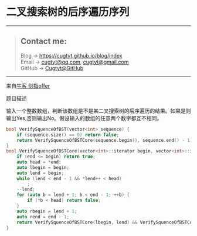 # 二叉搜索树的后序遍历序列

---
> ## Contact me:
> Blog -> <https://cugtyt.github.io/blog/index>  
> Email -> <cugtyt@qq.com>, <cugtyt@gmail.com>  
> GitHub -> [Cugtyt@GitHub](https://github.com/Cugtyt)

---

来自[牛客 剑指offer](https://www.nowcoder.com/)

题目描述

输入一个整数数组，判断该数组是不是某二叉搜索树的后序遍历的结果。如果是则输出Yes,否则输出No。假设输入的数组的任意两个数字都互不相同。

``` c++
bool VerifySquenceOfBST(vector<int> sequence) {
    if (sequence.size() == 0) return false;
    return VerifySquenceOfBSTCore(sequence.begin(), sequence.end() - 1);
}
bool VerifySquenceOfBSTCore(vector<int>::iterator begin, vector<int>::iterator end) {
    if (end <= begin) return true;
    auto head = *end;
    auto lbegin = begin;
    auto lend = begin;
    while (lend < end - 1 && *lend++ < head)
        ;
    --lend;
    for (auto b = lend + 1; b < end - 1; ++b) {
        if (*b < head) return false;
    }
    auto rbegin = lend + 1;
    auto rend = end - 1;
    return VerifySquenceOfBSTCore(lbegin, lend) && VerifySquenceOfBSTCore(rbegin, rend);
}
```